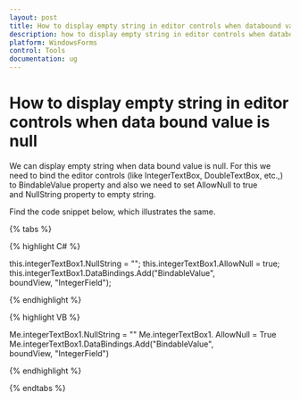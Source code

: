 ```yaml
---
layout: post
title: How to display empty string in editor controls when databound value is null | WindowsForms | Syncfusion
description: how to display empty string in editor controls when databound value is null
platform: WindowsForms
control: Tools
documentation: ug
---
```


# How to display empty string in editor controls when data bound value is null

We can display empty string when data bound value is null. For this we need to bind the editor controls (like IntegerTextBox, DoubleTextBox, etc.,) to BindableValue property and also we need to set AllowNull to true and NullString property to empty string.

Find the code snippet below, which illustrates the same.

{% tabs %}

{% highlight C# %}

this.integerTextBox1.NullString = "";
this.integerTextBox1.AllowNull = true;
this.integerTextBox1.DataBindings.Add("BindableValue", boundView, "IntegerField");

{% endhighlight %}

{% highlight VB %}

Me.integerTextBox1.NullString = ""
Me.integerTextBox1. AllowNull = True
Me.integerTextBox1.DataBindings.Add("BindableValue", boundView, "IntegerField")

{% endhighlight %}

{% endtabs %}
